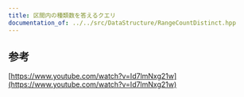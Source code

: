 ```yaml
---
title: 区間内の種類数を答えるクエリ
documentation_of: ../../src/DataStructure/RangeCountDistinct.hpp
---
```

## 参考
[https://www.youtube.com/watch?v=Id7lmNxg21w](https://www.youtube.com/watch?v=Id7lmNxg21w)
